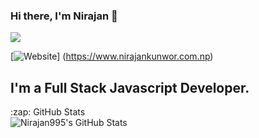 ### Hi there, I'm Nirajan 👋

![](https://komarev.com/ghpvc/?username=Nirajan995)

[![Website](https://img.shields.io/website?label=nirajankunwor&style=for-the-badge&url=https%3A%2F%2Fnirajankunwor.com.np)] (https://www.nirajankunwor.com.np)

## I'm a Full Stack Javascript Developer.

  <summary>:zap: GitHub Stats</summary>

<img align="left" alt="Nirajan995's GitHub Stats" src="https://github-readme-stats.vercel.app/api?username=Nirajan995&count_private=true&show_icons=true&hide_border=true&theme=dracula" />

